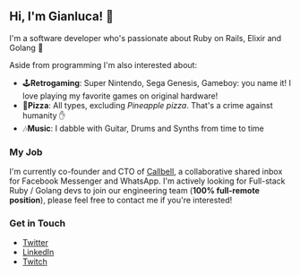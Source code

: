 ## Hi, I'm Gianluca! 👋

I'm a software developer who's passionate about Ruby on Rails, Elixir and Golang 🤖

Aside from programming I'm also interested about:

-  🕹**Retrogaming**: Super Nintendo, Sega Genesis, Gameboy: you name it! I love playing my favorite games on original hardware!
-  🍕**Pizza**: All types, excluding *Pineapple pizza*. That's a crime against humanity ✋
-  🎶**Music**: I dabble with Guitar, Drums and Synths from time to time 

### My Job
I'm currently co-founder and CTO of [Callbell][4], a collaborative shared inbox for Facebook Messenger and WhatsApp. I'm actively looking for Full-stack Ruby / Golang devs to join our engineering team (**100% full-remote position**), please feel free to contact me if you're interested!

### Get in Touch

-  [Twitter][1]
-  [LinkedIn][2]
-  [Twitch][3]

[1]: https://twitter.com/proudlygeek
[2]: https://www.linkedin.com/in/gianlucabargelli/
[3]: https://www.twitch.tv/proudlygeek
[4]: https://www.callbell.eu



<!--
**proudlygeek/proudlygeek** is a ✨ _special_ ✨ repository because its `README.md` (this file) appears on your GitHub profile.

Here are some ideas to get you started:

- 🔭 I’m currently working on ...
- 🌱 I’m currently learning ...
- 👯 I’m looking to collaborate on ...
- 🤔 I’m looking for help with ...
- 💬 Ask me about ...
- 📫 How to reach me: ...
- 😄 Pronouns: ...
- ⚡ Fun fact: ...
-->
